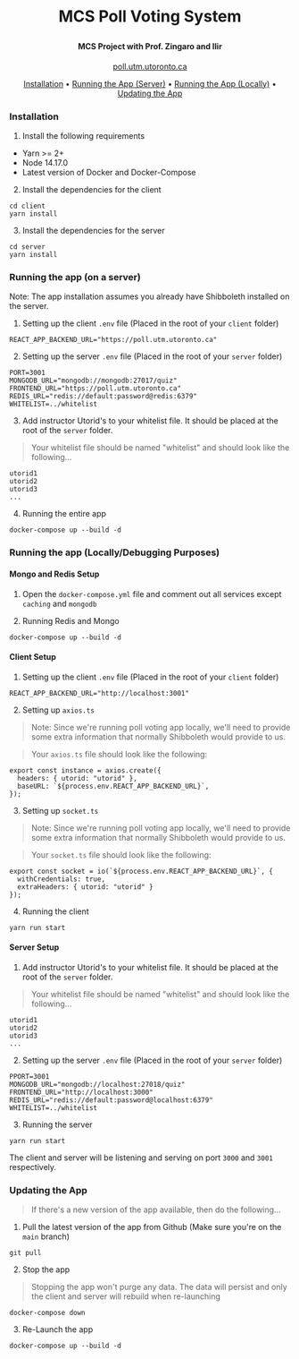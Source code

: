 

<h1 align="center">
  <p align="center">MCS Poll Voting System</p>
  <p align="center" width="100%"></p>
  <h4 align="center">MCS Project with Prof. Zingaro and Ilir
</h4>
  <p align="center" width="100%">
    <a href="https://poll.utm.utoronto.ca/">poll.utm.utoronto.ca</a>
  </p>
</h1>

<p align="center">
  <a href="#installation">Installation</a> •
  <a href="#running-the-app-on-a-server">Running the App (Server)</a> •
  <a href="#running-the-app-locallydebugging-purposes">Running the App (Locally)</a> •
  <a href="#updating-the-app">Updating the App</a>
</p>

### Installation

1. Install the following requirements

- Yarn >= 2+
- Node 14.17.0
- Latest version of Docker and Docker-Compose


2. Install the dependencies for the client

```
cd client
yarn install
```

3. Install the dependencies for the server

```
cd server
yarn install
```

### Running the app (on a server)
Note: The app installation assumes you already have Shibboleth installed on the server.

1. Setting up the client `.env` file (Placed in the root of your `client` folder)

```
REACT_APP_BACKEND_URL="https://poll.utm.utoronto.ca"
```

2. Setting up the server `.env` file (Placed in the root of your `server` folder)

```
PORT=3001
MONGODB_URL="mongodb://mongodb:27017/quiz"
FRONTEND_URL="https://poll.utm.utoronto.ca"
REDIS_URL="redis://default:password@redis:6379"
WHITELIST=../whitelist
```

3. Add instructor Utorid's to your whitelist file. It should be placed at the root of the `server` folder.

> Your whitelist file should be named "whitelist" and should look like the following...

```
utorid1
utorid2
utorid3
...
```

4. Running the entire app

```
docker-compose up --build -d
```

### Running the app (Locally/Debugging Purposes)

#### Mongo and Redis Setup

1. Open the `docker-compose.yml` file and comment out all services except `caching` and `mongodb`

2. Running Redis and Mongo

```
docker-compose up --build -d
```

#### Client Setup

1. Setting up the client `.env` file (Placed in the root of your `client` folder)

```
REACT_APP_BACKEND_URL="http://localhost:3001"
```

2. Setting up `axios.ts`

> Note: Since we're running poll voting app locally, we'll need to provide some extra information that normally Shibboleth would provide to us.

> Your `axios.ts` file should look like the following:

```
export const instance = axios.create({
  headers: { utorid: "utorid" },
  baseURL: `${process.env.REACT_APP_BACKEND_URL}`,
});
```

3. Setting up `socket.ts`

> Note: Since we're running poll voting app locally, we'll need to provide some extra information that normally Shibboleth would provide to us.

> Your `socket.ts` file should look like the following:

```
export const socket = io(`${process.env.REACT_APP_BACKEND_URL}`, {
  withCredentials: true,
  extraHeaders: { utorid: "utorid" }
});
```

4. Running the client

```
yarn run start
```

#### Server Setup 

1. Add instructor Utorid's to your whitelist file. It should be placed at the root of the `server` folder.

> Your whitelist file should be named "whitelist" and should look like the following...

```
utorid1
utorid2
utorid3
...
```

2. Setting up the server `.env` file (Placed in the root of your `server` folder)

```
PPORT=3001
MONGODB_URL="mongodb://localhost:27018/quiz"
FRONTEND_URL="http://localhost:3000"
REDIS_URL="redis://default:password@localhost:6379"
WHITELIST=../whitelist
```

3. Running the server

```
yarn run start
```

The client and server will be listening and serving on port `3000` and `3001` respectively.

### Updating the App

> If there's a new version of the app available, then do the following...

1. Pull the latest version of the app from Github (Make sure you're on the `main` branch)

```
git pull
```

2. Stop the app

> Stopping the app won't purge any data. The data will persist and only the client and server will rebuild when re-launching

```
docker-compose down
```

3. Re-Launch the app

```
docker-compose up --build -d
```

